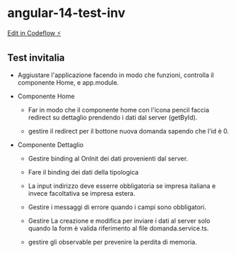 # angular-14-test-inv

[Edit in Codeflow ⚡️](https://stackblitz.com/~/github.com/umberto-titola/angular-14-test-inv/tree/test-inv)


## Test invitalia


  * Aggiustare l'applicazione facendo in modo che funzioni,
  controlla il componente Home, e app.module.

* Componente Home
  
    * Far in modo che il 
    componente home con l'icona pencil faccia redirect su dettaglio prendendo i dati dal server (getById).

    * gestire il redirect per il bottone nuova domanda sapendo che l'id  è 0.

* Componente Dettaglio 
    * Gestire binding al OnInit dei dati provenienti dal server.

    * Fare il binding dei dati della tipologica 

    * La input indirizzo deve esserre obbligatoria se impresa italiana e invece facoltativa se impresa estera.

    * Gestire i messaggi di errore quando i campi sono obbligatori.

    * Gestire La creazione e modifica per inviare i dati al server solo quando la form è valida riferimento al file domanda.service.ts.

    * gestire gli observable per prevenire la perdita di memoria.


